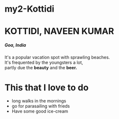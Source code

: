 # my2-Kottidi

# KOTTIDI, NAVEEN KUMAR

##### Goa, India
It's a popular vacation spot with sprawling beaches.<br>  It's frequented by the youngsters a lot,<br>partly due the **beauty** and the **beer.**

# This that I love to do 
* long walks in the mornings
* go for parasailing with frieds
* Have some good ice-cream
